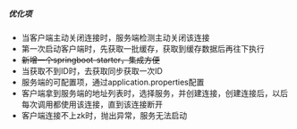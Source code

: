 ##### 优化项
- 当客户端主动关闭连接时，服务端检测主动关闭该连接
- 第一次启动客户端时，先获取一批缓存，获取到缓存数据后再往下执行
- ~~新增一个springboot-starter，集成方便~~
- 当获取不到ID时，去获取同步获取一次ID
- 服务端的可配置项，通过application.properties配置
- 客户端拿到服务端的地址列表时，选择服务，并创建连接，创建连接后，以后每次调用都使用该连接，直到该连接断开
- 客户端连接不上zk时，抛出异常，服务无法启动